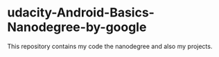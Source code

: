 # udacity-Android-Basics-Nanodegree-by-google
This repository contains my code the nanodegree and also my projects.
